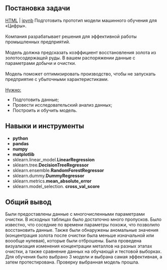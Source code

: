 ## Постановка задачи
<a href='https://github.com/mr-lexx/Yandex_Practicum/blob/main/Gold%20recovery%20coefficient/Gold.html'>HTML</a> | 
<a href='https://github.com/mr-lexx/Yandex_Practicum/blob/main/Gold%20recovery%20coefficient/Gold.ipynb'>ipynb</a>
Подготовить прототип модели машинного обучения для «Цифры». <br><br>Компания разрабатывает решения для эффективной работы промышленных предприятий.<br><br>
Модель должна предсказать коэффициент восстановления золота из золотосодержащей руды. В вашем распоряжении данные с параметрами добычи и очистки.<br><br>
Модель поможет оптимизировать производство, чтобы не запускать предприятие с убыточными характеристиками.<br><br>
<u>Нужно:</u>
- Подготовить данные;
- Провести исследовательский анализ данных;
- Построить и обучить модель.

## Навыки и инструменты
- **python**
- **pandas**
- **numpy**
- **matplotlib**
- sklearn.linear_model.**LinearRegression**
- sklearn.tree.**DecisionTreeRegressor**
- sklearn.ensemble.**RandomForestRegressor**
- sklearn.dummy.**DummyRegressor**
- sklearn.metrics.**mean_absolute_error**
- sklearn.model_selection. **cross_val_score**

## Общий вывод
Были предоставлены данные с многочисленными параметрами очистки. В исходных таблицах было достаточно много пропусков. Было известно, что соседние по времени параметры похожи, что позволило восстановить данные. Также были обнаружены аномальные значения (концентрация золота после очистки была меньше изначальной или воообще нулевая), которые были отброшены. Была проведена визуализация изменения концентрации металлов на разных этапах очистки, а также сравнение данных на обучающй и тестовой выборках. Для обучения было выбрано 3 модели и выбрана самая эффективная, а затем протестирована. Проверку выбранная модель прошла.
